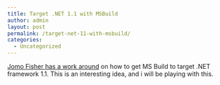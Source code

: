 ```yaml
---
title: Target .NET 1.1 with MSBuild
author: admin
layout: post
permalink: /target-net-11-with-msbuild/
categories:
  - Uncategorized
---
```

[Jomo Fisher has a work around][1] on how to get MS Build to target .NET framework 1.1. This is an interesting idea, and i will be playing with this.

 [1]: http://blogs.msdn.com/jomo_fisher/archive/2004/10/01/236879.aspx
